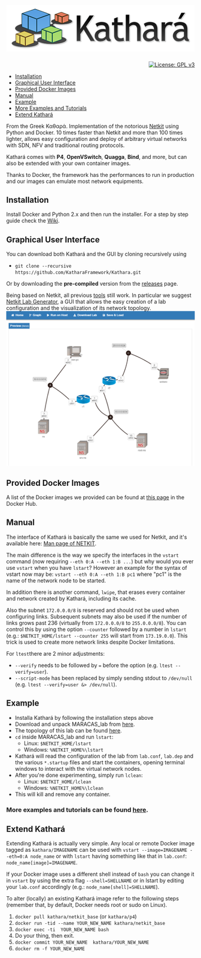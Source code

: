 # [![Kathará](images/logo_kathara_small.png)](http://www.kathara.org)
<p align="right">
    <a href="https://www.gnu.org/licenses/gpl-3.0"><img src="https://img.shields.io/badge/License-GPL%20v3-blue.svg" alt="License: GPL v3" target="_blank" /></a>
</p>
<ul>
    <li><a href="#installation">Installation</a></li>
    <li><a href="#graphical-user-interface">Graphical User Interface</a></li>
    <li><a href="#provided-docker-images">Provided Docker Images</a></li>
    <li><a href="#manual">Manual</a></li>
    <li><a href="#example">Example</a></li>
    <li><a href="https://github.com/KatharaFramework/Kathara-Labs">More Examples and Tutorials</a></li>
    <li><a href="#extend-kathará">Extend Kathará</a></li>
</ul>

From the Greek Καθαρά. 
Implementation of the notorious [Netkit](https://github.com/maxonthegit/netkit-core) using Python and Docker. 10 times faster than Netkit and more than 100 times lighter, allows easy configuration and deploy of arbitrary virtual networks with SDN, NFV and traditional routing protocols. 

Kathará comes with **P4**, **OpenVSwitch**, **Quagga**, **Bind**, and more, but can also be extended with your own container images. 

Thanks to Docker, the framework has the performances to run in production and our images can emulate most network equipments.

## Installation
Install Docker and Python 2.x and then run the installer. For a step by step guide check the [Wiki](https://github.com/KatharaFramework/Kathara/wiki).

## Graphical User Interface
You can download both Kathará and the GUI by cloning recursively using 
* `git clone --recursive https://github.com/KatharaFramework/Kathara.git`

Or by downloading the **pre-compiled** version from the [releases](https://github.com/KatharaFramework/Kathara/releases) page.

Being based on Netkit, all previous [tools](http://wiki.netkit.org/index.php/Download_Contributions) still work. 
In particular we suggest [Netkit Lab Generator](https://github.com/KatharaFramework/Netkit-Lab-Generator), a GUI that allows the easy creation of a lab configuration and the visualization of its network topology.
![Netkit Lab Generator](https://raw.githubusercontent.com/KatharaFramework/Netkit-Lab-Generator/master/images/screencapture-201801143.png)

## Provided Docker Images
A list of the Docker images we provided can be found at [this page](https://hub.docker.com/u/kathara/) in the Docker Hub.

## Manual
The interface of Kathará is basically the same we used for Netkit, and it's available here: [Man page of NETKIT](http://wiki.netkit.org/man/man7/netkit.7.html).

The main difference is the way we specify the interfaces in the `vstart` command (now requiring `--eth 0:A --eth 1:B ...`) but why would you ever use `vstart` when you have `lstart`? However an example for the syntax of vstart now may be: `vstart --eth 0:A --eth 1:B pc1` where "pc1" is the name of the network node to be started. 

In addition there is another command, `lwipe`, that erases every container and network created by Kathará, including its cache. 

Also the subnet `172.0.0.0/8` is reserved and should not be used when configuring links. Subsequent subnets may also be used if the number of links grows past 236 (virtually from `172.0.0.0/8` to `255.0.0.0/8`). You can control this by using the option `--counter` followed by a number in `lstart` (e.g.: `$NETKIT_HOME/lstart --counter 255` will start from `173.19.0.0`). This trick is used to create more network links despite Docker limitations. 

For `ltest`there are 2 minor adjustments:
* `--verify` needs to be followed by `=` before the option (e.g. `ltest --verify=user`).
* `--script-mode` has been replaced by simply sending stdout to `/dev/null` (e.g. `ltest --verify=user &> /dev/null`).

## Example
* Installa Kathará by following the installation steps above
* Download and unpack MARACAS_lab from [here](http://wiki.netkit.org/netkit-labs/netkit-labs_exams/icn-20151120/icn-20151120.tar.gz).
* The topology of this lab can be found [here](http://wiki.netkit.org/netkit-labs/netkit-labs_exams/icn-20151120/icn-20151120.pdf).
* `cd` inside MARACAS_lab and run `lstart`:
  * Linux: `$NETKIT_HOME/lstart`
  * Windows: `%NETKIT_HOME%\lstart`
* Kathará will read the configuration of the lab from `lab.conf`, `lab.dep` and the various `*.startup` files and start the containers, opening terminal windows to interact with the virtual network nodes.
* After you're done experimenting, simply run `lclean`:
  * Linux: `$NETKIT_HOME/lclean`
  * Windows: `%NETKIT_HOME%\lclean`
* This will kill and remove any container. 

### More examples and tutorials can be found [here](https://github.com/KatharaFramework/Kathara-Labs).

## Extend Kathará
Extending Kathará is actually very simple. Any local or remote Docker image tagged as `kathara/IMAGENAME` can be used with `vstart --image=IMAGENAME --eth=0:A node_name` or with `lstart` having something like that in `lab.conf`: `node_name[image]=IMAGENAME`.

If your Docker image uses a different shell instead of `bash` you can change it in `vstart` by using the extra flag `--shell=SHELLNAME` or in lstart by editing your `lab.conf` accordingly (e.g.: `node_name[shell]=SHELLNAME`).

To alter (locally) an existing Kathará image refer to the following steps (remember that, by default, Docker needs root or sudo on Linux).
1. `docker pull kathara/netkit_base` (or `kathara/p4`)
2. `docker run -tid --name YOUR_NEW_NAME kathara/netkit_base`
3. `docker exec -ti  YOUR_NEW_NAME bash`
4. Do your thing, then exit.
5. `docker commit YOUR_NEW_NAME  kathara/YOUR_NEW_NAME`
6. `docker rm -f YOUR_NEW_NAME`

